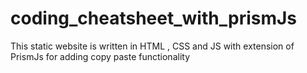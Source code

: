 # coding_cheatsheet_with_prismJs
This static website is written in HTML , CSS and JS with extension of PrismJs for adding copy paste functionality

